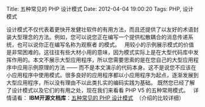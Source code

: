 Title: 五种常见的 PHP 设计模式
Date: 2012-04-04 19:00:20
Tags: PHP, 设计模式

设计模式不仅代表着更快开发健壮软件的有用方法，而且还提供了以友好的术语封装大型理念的方法。例如，您可以说您正在编写一个提供松散耦合的消息传递系统，也可以说你正在编写名称为观察者 的模式。   用较小的示例展示模式的价值是非常困难的。这往往有些大材小用的意味，因为模式实际上是在大型代码库中发挥作用的。本文不展示大型应用程序，所以您需要思索的是在您自己的大型应用程序中应用示例原理的方法 —— 而不是本文演示的代码本身。这不是说您不应该在小应用程序中使用模式。很多良好的应用程序都以小应用程序为起点，逐渐发展到大型应用程序，所以没有理由不以此类扎实的编码实践为基础。 既然您已经了解了设计模式以及它们的有用之处，现在我们来看看 PHP V5 的五种常用模式。   详情请看： **IBM开源文档库**：[五种常见的 PHP 设计模式](http://www.ibm.com/developerworks/cn/opensource/os-php-designptrns/index.html)  （介绍的比较详细）
